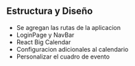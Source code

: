 ## Estructura y Diseño
- Se agregan las rutas de la aplicacion
- LoginPage y NavBar
- React Big Calendar
- Configuracion adicionales al calendario
- Personalizar el cuadro de evento
